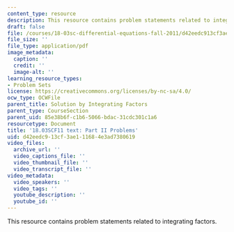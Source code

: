 ```yaml
---
content_type: resource
description: This resource contains problem statements related to integrating factors.
draft: false
file: /courses/18-03sc-differential-equations-fall-2011/d42eedc913cf3ae111684e3ad7380619_MIT18_03SCF11_ps1_II_s4_5q.pdf
file_size: ''
file_type: application/pdf
image_metadata:
  caption: ''
  credit: ''
  image-alt: ''
learning_resource_types:
- Problem Sets
license: https://creativecommons.org/licenses/by-nc-sa/4.0/
ocw_type: OCWFile
parent_title: Solution by Integrating Factors
parent_type: CourseSection
parent_uid: 85e38b6f-c1b6-5066-bdac-31cdc301c1a6
resourcetype: Document
title: '18.03SCF11 text: Part II Problems'
uid: d42eedc9-13cf-3ae1-1168-4e3ad7380619
video_files:
  archive_url: ''
  video_captions_file: ''
  video_thumbnail_file: ''
  video_transcript_file: ''
video_metadata:
  video_speakers: ''
  video_tags: ''
  youtube_description: ''
  youtube_id: ''
---
```

This resource contains problem statements related to integrating factors.